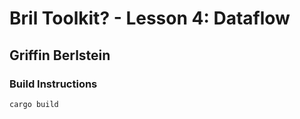 # Bril Toolkit? - Lesson 4: Dataflow
## Griffin Berlstein

### Build Instructions
```
cargo build
```
